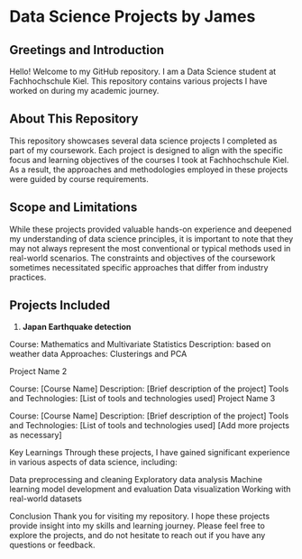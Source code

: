 # Data Science Projects by James


## Greetings and Introduction
Hello! Welcome to my GitHub repository. I am a Data Science student at Fachhochschule Kiel. This repository contains various projects I have worked on during my academic journey.

## About This Repository
This repository showcases several data science projects I completed as part of my coursework. Each project is designed to align with the specific focus and learning objectives of the courses I took at Fachhochschule Kiel. As a result, the approaches and methodologies employed in these projects were guided by course requirements.

## Scope and Limitations
While these projects provided valuable hands-on experience and deepened my understanding of data science principles, it is important to note that they may not always represent the most conventional or typical methods used in real-world scenarios. The constraints and objectives of the coursework sometimes necessitated specific approaches that differ from industry practices.

## Projects Included

1. **Japan Earthquake detection**

Course: Mathematics and Multivariate Statistics
Description:  based on weather data
Approaches: Clusterings and PCA

Project Name 2

Course: [Course Name]
Description: [Brief description of the project]
Tools and Technologies: [List of tools and technologies used]
Project Name 3

Course: [Course Name]
Description: [Brief description of the project]
Tools and Technologies: [List of tools and technologies used]
[Add more projects as necessary]

Key Learnings
Through these projects, I have gained significant experience in various aspects of data science, including:

Data preprocessing and cleaning
Exploratory data analysis
Machine learning model development and evaluation
Data visualization
Working with real-world datasets

Conclusion
Thank you for visiting my repository. I hope these projects provide insight into my skills and learning journey. Please feel free to explore the projects, and do not hesitate to reach out if you have any questions or feedback.
